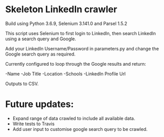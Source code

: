 # Skeleton LinkedIn crawler

Build using Python 3.6.9, Selenium 3.141.0 and Parsel 1.5.2

This script uses Selenium to first login to LinkedIn, then search LinkedIn using a search query and Google.

Add your LinkedIn Username/Password in parameters.py and change the Google search query as required.

Currently configured to loop through the Google results and return:

-Name 
-Job Title
-Location
-Schools
-LinkedIn Profile Url

Outputs to CSV.

# Future updates:

- Expand range of data crawled to include all available data.
- Write tests to Travis
- Add user input to customise google search query to be crawled.

